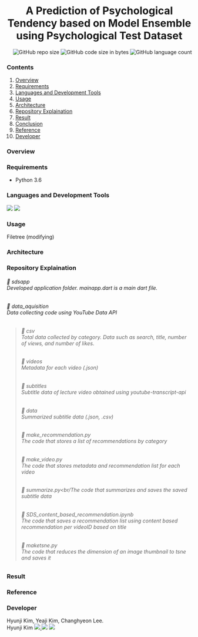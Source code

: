 # <div align=center> A Prediction of Psychological Tendency based on Model Ensemble <br/> using Psychological Test Dataset </div>

<div align=right> <img alt="GitHub repo size" src="https://img.shields.io/github/repo-size/HJK02130/A-Prediction-of-Psychological-Tendency-based-on-Model-Ensemble-using-Psychological-Test-Data?style=flat-square"> <img alt="GitHub code size in bytes" src="https://img.shields.io/github/languages/code-size/HJK02130/A-Prediction-of-Psychological-Tendency-based-on-Model-Ensemble-using-Psychological-Test-Data?style=flat-square"> <img alt="GitHub language count" src="https://img.shields.io/github/languages/count/HJK02130/A-Prediction-of-Psychological-Tendency-based-on-Model-Ensemble-using-Psychological-Test-Data?style=flat-square"> </div>


### Contents
1. [Overview](#overview)
2. [Requirements](#requirements)
3. [Languages and Development Tools](#languages-and-development-tools)
5. [Usage](#usage)
6. [Architecture](#architecture)
7. [Repository Explaination](#repository-explaination)
8. [Result](#result)
9. [Conclusion](#conclusion)
10. [Reference](#reference)
11. [Developer](#developer)


### Overview


### Requirements
+ Python 3.6

### Languages and Development Tools
<img src="https://img.shields.io/badge/Python-3766AB?style=flat-square&logo=Python&logoColor=white"/>
<img src="https://img.shields.io/badge/Google Colab-F9AB00?style=flat-square&logo=GoogleColab&logoColor=white"/>

### Usage
Filetree (modifying)

### Architecture

### Repository Explaination
###### 📁 sdsapp<br/>Developed application folder. mainapp.dart is a main dart file.<br/>
###### 📁 data_aquisition<br/>Data collecting code using YouTube Data API
> ###### 📁 csv<br/>Total data collected by category. Data such as search, title, number of views, and number of likes.
> ###### 📁 videos<br/>Metadata for each video (.json)
> ###### 📁 subtitles<br/>Subtitle data of lecture video obtained using youtube-transcript-api
> ###### 📁 data<br/>Summarized subtitle data (.json, .csv)
> ###### 📄 make_recommendation.py<br/>The code that stores a list of recommendations by category
> ###### 📄 make_video.py<br/>The code that stores metadata and recommendation list for each video
> ###### 📄 summarize.py<br/The code that summarizes and saves the saved subtitle data
> ###### 📄 SDS_content_based_recommendation.ipynb<br/>The code that saves a recommendation list using content based recommendation per videoID based on title
> ###### 📄 maketsne.py<br/>The code that reduces the dimension of an image thumbnail to tsne and saves it

### Result


### Reference


### Developer
Hyunji Kim, Yeaji Kim, Changhyeon Lee.
<br />
Hyunji Kim <a href="mailto:hjk021@khu.ac.kr"> <img src ="https://img.shields.io/badge/Gmail-EA4335.svg?&style=flat-squar&logo=Gmail&logoColor=white"/> 
[<img src="https://img.shields.io/badge/Notion-000000?style=flat-square&logo=Notion&logoColor=white"/>](https://read-me.notion.site/Hyunji-Kim-9dbdb62cc84347feb85b3c58225bb63b)
	<a href = "https://github.com/HJK02130"> <img src ="https://img.shields.io/badge/Github-181717.svg?&style=flat-squar&logo=Github&logoColor=white"/> </a>
